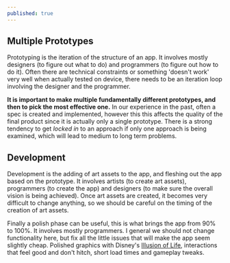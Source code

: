 ```yaml
---
published: true
---
```

## Multiple Prototypes

Prototyping is the iteration of the structure of an app. It involves mostly designers (to figure out what to do) and programmers (to figure out how to do it). Often there are technical constraints or something 'doesn't work' very well when actually tested on device, there needs to be an iteration loop involving the designer and the programmer.

**It is important to make multiple fundamentally different prototypes, and then to pick the most effective one.** In our experience in the past, often a spec is created and implemented, however this this affects the quality of the final product since it is actually only a single prototype. There is a strong tendency to get *locked in* to an approach if only one approach is being examined, which will lead to medium to long term problems.

## Development

Development is the adding of art assets to the app, and fleshing out the app based on the prototype. It involves artists (to create art assets), programmers (to create the app) and designers (to make sure the overall vision is being achieved). Once art assets are created, it becomes very difficult to change anything, so we should be careful on the timing of the creation of art assets.

Finally a polish phase can be useful, this is what brings the app from 90% to 100%. It involves mostly programmers. I general we should not change functionality here, but fix all the little issues that will make the app seem slightly cheap. Polished graphics with Disney's [Illusion of Life](https://vimeo.com/93206523), interactions that feel good and don't hitch, short load times and gameplay tweaks.
